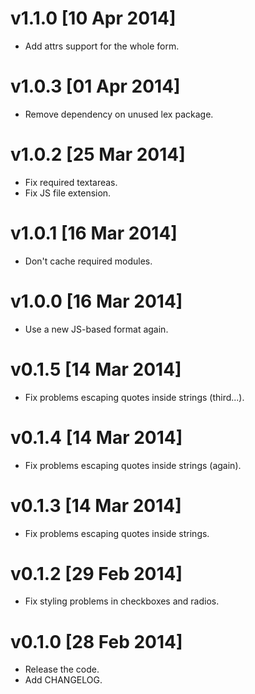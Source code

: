
v1.1.0 [10 Apr 2014]
====================

 * Add attrs support for the whole form.


v1.0.3 [01 Apr 2014]
====================

 * Remove dependency on unused lex package.


v1.0.2 [25 Mar 2014]
====================

 * Fix required textareas.
 * Fix JS file extension.


v1.0.1 [16 Mar 2014]
====================

 * Don't cache required modules.


v1.0.0 [16 Mar 2014]
====================

 * Use a new JS-based format again.


v0.1.5 [14 Mar 2014]
====================

 * Fix problems escaping quotes inside strings (third...).


v0.1.4 [14 Mar 2014]
====================

 * Fix problems escaping quotes inside strings (again).


v0.1.3 [14 Mar 2014]
====================

 * Fix problems escaping quotes inside strings.


v0.1.2 [29 Feb 2014]
====================

 * Fix styling problems in checkboxes and radios.


v0.1.0 [28 Feb 2014]
====================

 * Release the code.
 * Add CHANGELOG.
